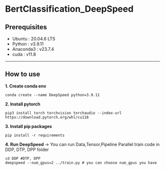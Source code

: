# BertClassification_DeepSpeed
## Prerequisites
- Ubuntu : 20.04.6 LTS
- Python : v3.9.11
- Anaconda3 : v23.7.4
- cuda : v11.8
---
## How to use
**1. Create conda env**
```
conda create --name DeepSpeed python=3.9.11
```
**2. Install pytorch**
```
pip3 install torch torchvision torchaudio --index-url https://download.pytorch.org/whl/cu118
```
**3. Install pip packages**
```
pip install -r requirements
```
**4. Run DeepSpeed**
-> You can run Data,Tensor,Pipeline Parallel train code in DDP, DTP, DPP folder
```
cd DDP #DTP, DPP
deepspeed --num_gpus=2 ../train.py # you can choose num_gpus you have
```
